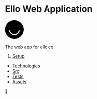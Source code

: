 # Ello Web Application
<img src="docs/ello-icon.png" width="60" height="60" />

The web app for [ello.co](http://ello.co).

1. [Setup](/docs/setup/Readme.md)
* [Technologies](/docs/technologies/Readme.md)
* [Src](/docs/src/Readme.md)
* [Tests](/docs/test/Readme.md)
* [Assets](/docs/assets/Readme.md)

:metal:
